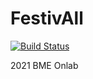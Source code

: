 # FestivAll

[![Build Status](https://dev.azure.com/surmannroland/Festivall_Onlab/_apis/build/status/surmannr.FestivAll?branchName=master)](https://dev.azure.com/surmannroland/Festivall_Onlab/_build/latest?definitionId=11&branchName=master)

2021 BME Onlab

